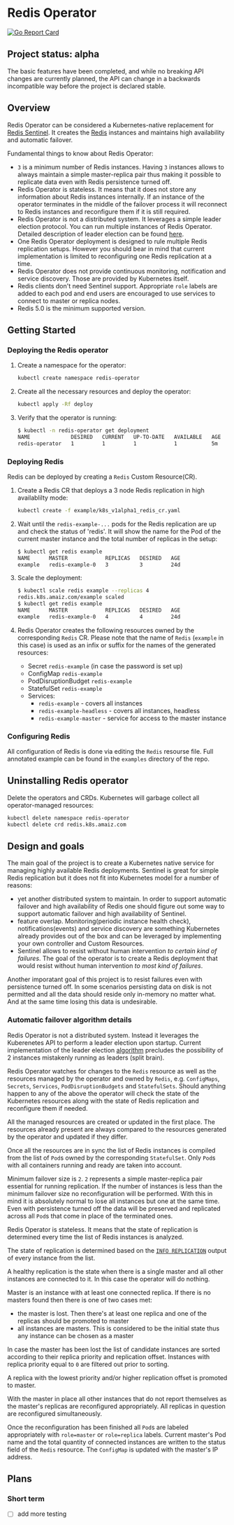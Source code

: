 # Redis Operator

[![Go Report Card](https://goreportcard.com/badge/github.com/amaizfinance/redis-operator)](https://goreportcard.com/report/github.com/amaizfinance/redis-operator)

## Project status: alpha

The basic features have been completed, and while no breaking API changes are currently planned, the API can change in a backwards incompatible way before the project is declared stable.

## Overview

Redis Operator can be considered a Kubernetes-native replacement for [Redis Sentinel][sentinel]. It creates the [Redis][Redis] instances and maintains high availability and automatic failover.

Fundamental things to know about Redis Operator:

* `3` is a minimum number of Redis instances. Having `3` instances allows to always maintain a simple master-replica pair thus making it possible to replicate data even with Redis persistence turned off.
* Redis Operator is stateless. It means that it does not store any information about Redis instances internally. If an instance of the operator terminates in the middle of the failover process it will reconnect to Redis instances and reconfigure them if it is still required.
* Redis Operator is not a distributed system. It leverages a simple leader election protocol. You can run multiple instances of Redis Operator. Detailed description of leader election can be found [here][leader-election].
* One Redis Operator deployment is designed to rule multiple Redis replication setups. However you should bear in mind that current implementation is limited to reconfiguring one Redis replication at a time.
* Redis Operator does not provide continuous monitoring, notification and service discovery. Those are provided by Kubernetes itself.
* Redis clients don't need Sentinel support. Appropriate `role` labels are added to each pod and end users are encouraged to use services to connect to master or replica nodes.
* Redis 5.0 is the minimum supported version.

## Getting Started

### Deploying the Redis operator

1. Create a namespace for the operator:

    ```bash
    kubectl create namespace redis-operator
    ```

2. Create all the necessary resources and deploy the operator:

    ```bash
    kubectl apply -Rf deploy
    ```

3. Verify that the operator is running:

    ```bash
    $ kubectl -n redis-operator get deployment
    NAME             DESIRED   CURRENT   UP-TO-DATE   AVAILABLE   AGE
    redis-operator   1         1         1            1           5m
    ```

### Deploying Redis

Redis can be deployed by creating a `Redis` Custom Resource(CR).

1. Create a Redis CR that deploys a 3 node Redis replication in high availablilty mode:

    ```bash
    kubectl create -f example/k8s_v1alpha1_redis_cr.yaml
    ```

2. Wait until the `redis-example-...` pods for the Redis replication are up and check the status of 'redis'. It will show the name for the Pod of the current master instance and the total number of replicas in the setup:

    ```bash
    $ kubectl get redis example
    NAME      MASTER            REPLICAS   DESIRED   AGE
    example   redis-example-0   3          3         24d
    ```

3. Scale the deployment:

    ```bash
    $ kubectl scale redis example --replicas 4
    redis.k8s.amaiz.com/example scaled
    $ kubectl get redis example
    NAME      MASTER            REPLICAS   DESIRED   AGE
    example   redis-example-0   4          4         24d
    ```

4. Redis Operator creates the following resources owned by the corresponding `Redis` CR. Please note that the name of `Redis` (`example` in this case) is used as an infix or suffix for the names of the generated resources:

    * Secret `redis-example` (in case the password is set up)
    * ConfigMap `redis-example`
    * PodDisruptionBudget `redis-example`
    * StatefulSet `redis-example`
    * Services:
        * `redis-example` - covers all instances
        * `redis-example-headless` - covers all instances, headless
        * `redis-example-master` - service for access to the master instance

### Configuring Redis

All configuration of Redis is done via editing the `Redis` resourse file. Full annotated example can be found in the `examples` directory of the repo.

## Uninstalling Redis operator

Delete the operators and CRDs. Kubernetes will garbage collect all operator-managed resources:

```bash
kubectl delete namespace redis-operator
kubectl delete crd redis.k8s.amaiz.com
```

## Design and goals

The main goal of the project is to create a Kubernetes native service for managing highly available Redis deployments. Sentinel is great for simple Redis replication but it does not fit into Kubernetes model for a number of reasons:

* yet another distributed system to maintain. In order to support automatic failover and high availability of Redis one should figure out some way to support automatic failover and high availability of Sentinel.
* feature overlap. Monitoring(periodic instance health check), notifications(events) and service discovery are something Kubernetes already provides out of the box and can be leveraged by implementing your own controller and Custom Resources.
* Sentinel allows to resist without human intervention _to certain kind of failures_. The goal of the operator is to create a Redis deployment that would resist without human intervention _to most kind of failures_.

Another imporatant goal of this project is to resist failures even with persistence turned off. In some scenarios persisting data on disk is not permitted and all the data should reside only in-memory no matter what. And at the same time losing this data is undesirable.

### Automatic failover algorithm details

Redis Operator is not a distributed system. Instead it leverages the Kuberenetes API to perform a leader election upon startup. Current implementation of the leader election [algorithm][leader-election] precludes the possibility of 2 instances mistakenly running as leaders (split brain).

Redis Operator watches for changes to the `Redis` resource as well as the resources managed by the operator and owned by `Redis`, e.g. `ConfigMaps`, `Secrets`, `Services`, `PodDisruptionBudgets` and `StatefulSets`. Should anything happen to any of the above the operator will check the state of the Kubernetes resources along with the state of Redis replication and reconfigure them if needed.

All the managed resources are created or updated in the first place. The resources already present are always compared to the resources generated by the operator and updated if they differ.

Once all the resources are in sync the list of Redis instances is compiled from the list of `Pod`s owned by the corresponding `StatefulSet`. Only `Pod`s with all containers running and ready are taken into account.

Minimum failover size is `2`. `2` represents a simple master-replica pair essential for running replication. If the number of instances is less than the minimum failover size no reconfiguration will be performed. With this in mind it is absolutely normal to lose all instances but one at the same time. Even with persistence turned off the data will be preserved and replicated across all `Pod`s that come in place of the terminated ones.

Redis Operator is stateless. It means that the state of replication is determined every time the list of Redis instances is analyzed.

The state of replication is determined based on the [`INFO REPLICATION`][info] output of every instance from the list.

A healthy replication is the state when there is a single master and all other instances are connected to it. In this case the operator will do nothing.

Master is an instance with at least one connected replica. If there is no masters found then there is one of two cases met:

* the master is lost. Then there's at least one replica and one of the replicas should be promoted to master
* all instances are masters. This is considered to be the initial state thus any instance can be chosen as a master

In case the master has been lost the list of candidate instances are sorted according to their replica priority and replication offset. Instances with replica priority equal to `0` are filtered out prior to sorting.

A replica with the lowest priority and/or higher replication offset is promoted to master.

With the master in place all other instances that do not report themselves as the master's replicas are reconfigured appropriately. All replicas in question are reconfigured simultaneously.

Once the reconfiguration has been finished all `Pod`s are labeled appropriately with `role=master` or `role=replica` labels. Current master's Pod name and the total quantity of connected instances are written to the status field of the `Redis` resource. The `ConfigMap` is updated with the master's IP address.

[Redis]: https://redis.io
[sentinel]: https://redis.io/topics/sentinel
[leader-election]: https://github.com/operator-framework/operator-sdk/blob/v0.7.0/doc/user-guide.md#leader-election
[info]: https://redis.io/commands/info

## Plans

### Short term

- [ ] add more testing
